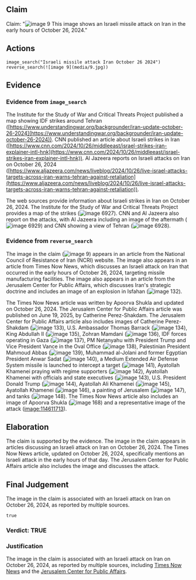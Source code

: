 ## Claim
Claim: "![image 9](media/9.jpg) This image shows an Israeli missile attack on Iran in the early hours of October 26, 2024."

## Actions
```
image_search("Israeli missile attack Iran October 26 2024")
reverse_search(![image 9](media/9.jpg))
```

## Evidence
### Evidence from `image_search`
The Institute for the Study of War and Critical Threats Project published a map showing IDF strikes around Tehran ([https://www.understandingwar.org/backgrounder/iran-update-october-26-2024](https://www.understandingwar.org/backgrounder/iran-update-october-26-2024)). CNN published an article about Israeli strikes in Iran ([https://www.cnn.com/2024/10/26/middleeast/israel-strikes-iran-explainer-intl-hnk](https://www.cnn.com/2024/10/26/middleeast/israel-strikes-iran-explainer-intl-hnk)). Al Jazeera reports on Israeli attacks on Iran on October 26, 2024 ([https://www.aljazeera.com/news/liveblog/2024/10/26/live-israel-attacks-targets-across-iran-warns-tehran-against-retaliation](https://www.aljazeera.com/news/liveblog/2024/10/26/live-israel-attacks-targets-across-iran-warns-tehran-against-retaliation)).

The web sources provide information about Israeli strikes in Iran on October 26, 2024. The Institute for the Study of War and Critical Threats Project provides a map of the strikes (![image 6927](media/2025-08-29_21-10-1756501849-721809.jpg)). CNN and Al Jazeera also report on the attacks, with Al Jazeera including an image of the aftermath (![image 6929](media/2025-08-29_21-10-1756501850-652723.jpg)) and CNN showing a view of Tehran (![image 6928](media/2025-08-29_21-10-1756501850-121773.jpg)).


### Evidence from `reverse_search`
The image in the claim (![image 9](media/9.jpg)) appears in an article from the National Council of Resistance of Iran (NCRI) website. The image also appears in an article from Times Now News, which discusses an Israeli attack on Iran that occurred in the early hours of October 26, 2024, targeting missile manufacturing facilities. The image also appears in an article from the Jerusalem Center for Public Affairs, which discusses Iran's strategic doctrine and includes an image of an explosion in Isfahan (![image 132](media/2025-07-18_13-28-1752845313-392533.jpg)).

The Times Now News article was written by Apoorva Shukla and updated on October 26, 2024. The Jerusalem Center for Public Affairs article was published on June 19, 2025, by Catherine Perez-Shakdam. The Jerusalem Center for Public Affairs article also includes images of Catherine Perez-Shakdam (![image 133](media/2025-07-18_13-28-1752845316-018990.jpg)), U.S. Ambassador Thomas Barrack (![image 134](media/2025-07-18_13-28-1752845316-615538.jpg)), King Abdullah II (![image 135](media/2025-07-18_13-28-1752845320-321929.jpg)), Zohran Mamdani (![image 136](media/2025-07-18_13-28-1752845322-905566.jpg)), IDF forces operating in Gaza (![image 137](media/2025-07-18_13-28-1752845326-654709.jpg)), PM Netanyahu with President Trump and Vice President Vance in the Oval Office (![image 138](media/2025-07-18_13-28-1752845329-364599.jpg)), Palestinian President Mahmoud Abbas (![image 139](media/2025-07-18_13-28-1752845331-039157.jpg)), Muhammad al-Jolani and former Egyptian President Anwar Sadat (![image 140](media/2025-07-18_13-28-1752845333-918634.jpg)), a Medium Extended Air Defense System missile is launched to intercept a target (![image 141](media/2025-07-18_13-28-1752845335-449078.jpg)), Ayatollah Khamenei praying with regime supporters (![image 142](media/2025-07-18_13-28-1752845337-179039.jpg)), Ayatollah Khamenei with officials and state executives (![image 143](media/2025-07-18_13-28-1752845339-395345.jpg)), U.S. President Donald Trump (![image 144](media/2025-07-18_13-29-1752845340-565009.jpg)), Ayatollah Ali Khamenei (![image 145](media/2025-07-18_13-29-1752845342-645300.jpg)), Ayatollah Khamenei (![image 146](media/2025-07-18_13-29-1752845344-018203.jpg)), a painting of Jerusalem (![image 147](media/2025-07-18_13-29-1752845344-266320.jpg)), and tanks (![image 148](media/2025-07-18_13-29-1752845344-532382.jpg)).
The Times Now News article also includes an image of Apoorva Shukla (![image 168](media/2025-07-18_13-29-1752845370-606520.jpg)) and a representative image of the attack (<image:114611713>).


## Elaboration
The claim is supported by the evidence. The image in the claim appears in articles discussing an Israeli attack on Iran on October 26, 2024. The Times Now News article, updated on October 26, 2024, specifically mentions an Israeli attack in the early hours of that day. The Jerusalem Center for Public Affairs article also includes the image and discusses the attack.


## Final Judgement
The image in the claim is associated with an Israeli attack on Iran on October 26, 2024, as reported by multiple sources.

`true`

### Verdict: TRUE

### Justification
The image in the claim is associated with an Israeli attack on Iran on October 26, 2024, as reported by multiple sources, including [Times Now News](https://www.timesnownews.com/) and the [Jerusalem Center for Public Affairs](https://jcpa.org/).
